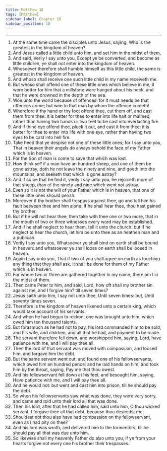 ```yaml
---
title: Matthew 18
tags: [Matthew]
sidebar_label: Chapter 18
sidebar_position: 18
---
```


---
1. At the same time came the disciples unto Jesus, saying, Who is the greatest in the kingdom of heaven?
2. And Jesus called a little child unto him, and set him in the midst of them,
3. And said, Verily I say unto you, Except ye be converted, and become as little children, ye shall not enter into the kingdom of heaven.
4. Whosoever therefore shall humble himself as this little child, the same is greatest in the kingdom of heaven.
5. And whoso shall receive one such little child in my name receiveth me.
6. But whoso shall offend one of these little ones which believe in me, it were better for him that a millstone were hanged about his neck, and that he were drowned in the depth of the sea.
7. Woe unto the world because of offences! for it must needs be that offences come; but woe to that man by whom the offence cometh!
8. Wherefore if thy hand or thy foot offend thee, cut them off, and cast them from thee: it is better for thee to enter into life halt or maimed, rather than having two hands or two feet to be cast into everlasting fire.
9. And if thine eye offend thee, pluck it out, and cast it from thee: it is better for thee to enter into life with one eye, rather than having two eyes to be cast into hell fire.
10. Take heed that ye despise not one of these little ones; for I say unto you, That in heaven their angels do always behold the face of my Father which is in heaven.
11. For the Son of man is come to save that which was lost.
12. How think ye? if a man have an hundred sheep, and one of them be gone astray, doth he not leave the ninety and nine, and goeth into the mountains, and seeketh that which is gone astray?
13. And if so be that he find it, verily I say unto you, he rejoiceth more of that sheep, than of the ninety and nine which went not astray.
14. Even so it is not the will of your Father which is in heaven, that one of these little ones should perish.
15. Moreover if thy brother shall trespass against thee, go and tell him his fault between thee and him alone: if he shall hear thee, thou hast gained thy brother.
16. But if he will not hear thee, then take with thee one or two more, that in the mouth of two or three witnesses every word may be established.
17. And if he shall neglect to hear them, tell it unto the church: but if he neglect to hear the church, let him be unto thee as an heathen man and a publican.
18. Verily I say unto you, Whatsoever ye shall bind on earth shall be bound in heaven: and whatsoever ye shall loose on earth shall be loosed in heaven.
19. Again I say unto you, That if two of you shall agree on earth as touching any thing that they shall ask, it shall be done for them of my Father which is in heaven.
20. For where two or three are gathered together in my name, there am I in the midst of them.
21. Then came Peter to him, and said, Lord, how oft shall my brother sin against me, and I forgive him? till seven times?
22. Jesus saith unto him, I say not unto thee, Until seven times: but, Until seventy times seven.
23. Therefore is the kingdom of heaven likened unto a certain king, which would take account of his servants.
24. And when he had begun to reckon, one was brought unto him, which owed him ten thousand talents.
25. But forasmuch as he had not to pay, his lord commanded him to be sold, and his wife, and children, and all that he had, and payment to be made.
26. The servant therefore fell down, and worshipped him, saying, Lord, have patience with me, and I will pay thee all.
27. Then the lord of that servant was moved with compassion, and loosed him, and forgave him the debt.
28. But the same servant went out, and found one of his fellowservants, which owed him an hundred pence: and he laid hands on him, and took him by the throat, saying, Pay me that thou owest.
29. And his fellowservant fell down at his feet, and besought him, saying, Have patience with me, and I will pay thee all.
30. And he would not: but went and cast him into prison, till he should pay the debt.
31. So when his fellowservants saw what was done, they were very sorry, and came and told unto their lord all that was done.
32. Then his lord, after that he had called him, said unto him, O thou wicked servant, I forgave thee all that debt, because thou desiredst me:
33. Shouldest not thou also have had compassion on thy fellowservant, even as I had pity on thee?
34. And his lord was wroth, and delivered him to the tormentors, till he should pay all that was due unto him.
35. So likewise shall my heavenly Father do also unto you, if ye from your hearts forgive not every one his brother their trespasses.